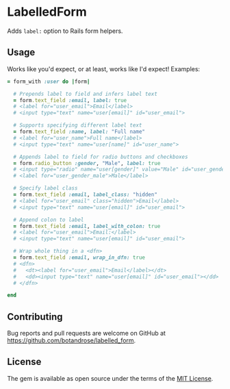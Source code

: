 # LabelledForm

Adds `label:` option to Rails form helpers.

## Usage

Works like you'd expect, or at least, works like I'd expect! Examples:

```ruby
= form_with :user do |form|

  # Prepends label to field and infers label text
  = form.text_field :email, label: true
  # <label for="user_email">Email</label>
  # <input type="text" name="user[email]" id="user_email">

  # Supports specifying different label text
  = form.text_field :name, label: "Full name"
  # <label for="user_name">Full name</label>
  # <input type="text" name="user[name]" id="user_name">

  # Appends label to field for radio buttons and checkboxes
  = form.radio_button :gender, "Male", label: true
  # <input type="radio" name="user[gender]" value="Male" id="user_gender_male">
  # <label for="user_gender_male">Male</label>

  # Specify label class
  = form.text_field :email, label_class: "hidden"
  # <label for="user_email" class="hidden">Email</label>
  # <input type="text" name="user[email]" id="user_email">

  # Append colon to label
  = form.text_field :email, label_with_colon: true
  # <label for="user_email">Email:</label>
  # <input type="text" name="user[email]" id="user_email">

  # Wrap whole thing in a <dfn>
  = form.text_field :email, wrap_in_dfn: true
  # <dfn>
  #   <dt><label for="user_email">Email</label></dt>
  #   <dd><input type="text" name="user[email]" id="user_email"></dd>
  # </dfn>

end
```

## Contributing

Bug reports and pull requests are welcome on GitHub at https://github.com/botandrose/labelled_form.

## License

The gem is available as open source under the terms of the [MIT License](https://opensource.org/licenses/MIT).

